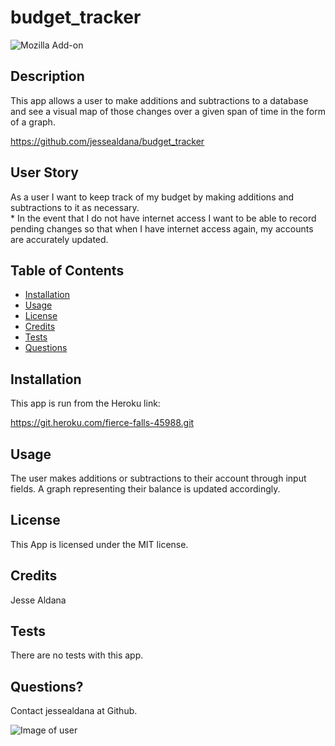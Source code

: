 # budget_tracker

  ![Mozilla Add-on](https://img.shields.io/amo/v/blue?color=blue&label=Budget%20Tracker&logoColor=white)
  
 ## Description

  This app allows a user to make additions and subtractions to a database and see a visual map of those changes over a given span of time in the form of a graph.

  https://github.com/jessealdana/budget_tracker

 ## User Story

  As a user I want to keep track of my budget by making additions and subtractions to it as necessary.  
    * In the event that I do not have internet access I want to be able to record pending changes so that when I have internet access again, my accounts are accurately updated.

 
 ## Table of Contents
  * [Installation](#Installation)
  * [Usage](#Usage)
  * [License](#license)
  * [Credits](#credits)
  * [Tests](#tests)
  * [Questions](#questions)

 ## Installation

 This app is run from the Heroku link: 
 
https://git.heroku.com/fierce-falls-45988.git

 ## Usage

 The user makes additions or subtractions to their account through input fields.  A graph representing their balance is updated accordingly.

 ## License
 
 This App is licensed under the MIT license.

 ## Credits
 
 Jesse Aldana

 ## Tests
 
 There are no tests with this app.

 ## Questions?
 
 Contact jessealdana at Github.
 
 ![Image of user](https://avatars0.githubusercontent.com/u/61436744?v=4)